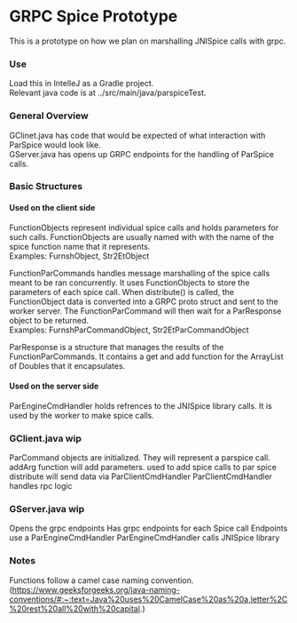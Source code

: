 # GRPC Spice Prototype
This is a prototype on how we plan on marshalling JNISpice calls with grpc.  

### Use 
Load this in IntelleJ as a Gradle project.  
Relevant java code is at ../src/main/java/parspiceTest.  

### General Overview
GClinet.java has code that would be expected of what interaction with ParSpice would look like.  
GServer.java has opens up GRPC endpoints for the handling of ParSpice calls.

### Basic Structures
#### Used on the client side
FunctionObjects represent individual spice calls and holds parameters for such calls. FunctionObjects are usually named with with the name of the spice function name that it represents.  
Examples: FurnshObject, Str2EtObject  
  
FunctionParCommands handles message marshalling of the spice calls meant to be ran concurrently. It uses FunctionObjects to store the parameters of each spice call. When distribute() is called, the FunctionObject data is converted into a GRPC proto struct and sent to the worker server. The FunctionParCommand will then wait for a ParResponse object to be returned.    
Examples: FurnshParCommandObject, Str2EtParCommandObject  
  
ParResponse is a structure that manages the results of the FunctionParCommands. It contains a get and add function for the ArrayList of Doubles that it encapsulates.  

#### Used on the server side
ParEngineCmdHandler holds refrences to the JNISpice library calls. It is used by the worker to make spice calls.  
  
### GClient.java wip
ParCommand objects are initialized. They will represent a parspice call.
addArg function will add parameters. used to add spice calls to par spice
distribute will send data via ParClientCmdHandler
ParClientCmdHandler handles rpc logic

### GServer.java wip
Opens the grpc endpoints 
Has grpc endpoints for each Spice call
Endpoints use a ParEngineCmdHandler
ParEngineCmdHandler calls JNISpice library

### Notes
Functions follow a camel case naming convention. (https://www.geeksforgeeks.org/java-naming-conventions/#:~:text=Java%20uses%20CamelCase%20as%20a,letter%2C%20rest%20all%20with%20capital.)

